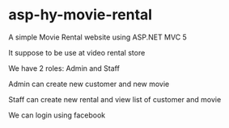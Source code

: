 # asp-hy-movie-rental
A simple Movie Rental website using ASP.NET MVC 5

It suppose to be use at video rental store

We have 2 roles: Admin and Staff

Admin can create new customer and new movie

Staff can create new rental and view list of customer and movie

We can login using facebook


